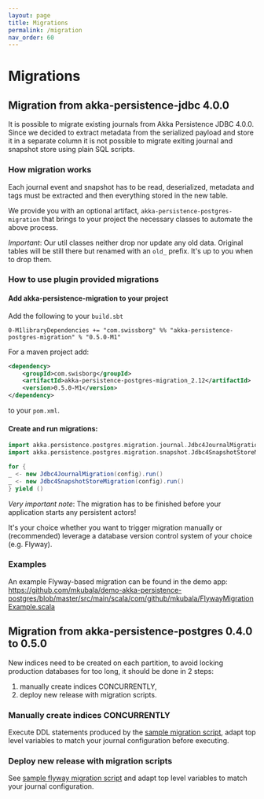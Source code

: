 ```yaml
---
layout: page
title: Migrations
permalink: /migration
nav_order: 60
---
```


# Migrations

## Migration from akka-persistence-jdbc 4.0.0
It is possible to migrate existing journals from Akka Persistence JDBC 4.0.0. 
Since we decided to extract metadata from the serialized payload and store it in a separate column it is not possible to migrate exiting journal and snapshot store using plain SQL scripts.

### How migration works
Each journal event and snapshot has to be read, deserialized, metadata and tags must be extracted and then everything stored in the new table.

We provide you with an optional artifact, `akka-persistence-postgres-migration` that brings to your project the necessary classes to automate the above process.

*Important*: Our util classes neither drop nor update any old data. Original tables will be still there but renamed with an `old_` prefix. It's up to you when to drop them.

### How to use plugin provided migrations
#### Add akka-persistence-migration to your project
Add the following to your `build.sbt` 
```
0-M1libraryDependencies += "com.swissborg" %% "akka-persistence-postgres-migration" % "0.5.0-M1"
``` 
For a maven project add: 
```xml
<dependency>
    <groupId>com.swisborg</groupId>
    <artifactId>akka-persistence-postgres-migration_2.12</artifactId>
    <version>0.5.0-M1</version>
</dependency>
``` 
to your `pom.xml`.

#### Create and run migrations:
```scala
import akka.persistence.postgres.migration.journal.Jdbc4JournalMigration
import akka.persistence.postgres.migration.snapshot.Jdbc4SnapshotStoreMigration

for {
_ <- new Jdbc4JournalMigration(config).run()
_ <- new Jdbc4SnapshotStoreMigration(config).run()
} yield ()
```
*Very important note*: The migration has to be finished before your application starts any persistent actors!

It's your choice whether you want to trigger migration manually or (recommended) leverage a database version control system of your choice (e.g. Flyway).

### Examples
An example Flyway-based migration can be found in the demo app: https://github.com/mkubala/demo-akka-persistence-postgres/blob/master/src/main/scala/com/github/mkubala/FlywayMigrationExample.scala

## Migration from akka-persistence-postgres 0.4.0 to 0.5.0
New indices need to be created on each partition, to avoid locking production databases for too long, it should be done in 2 steps:
1. manually create indices CONCURRENTLY,
2. deploy new release with migration scripts.

### Manually create indices CONCURRENTLY
Execute DDL statements produced by the [sample migration script](https://github.com/SwissBorg/akka-persistence-postgres/blob/master/scripts/migratrion-0.5.0/partitioned/1-add-indices-manually.sql), adapt top level variables to match your journal configuration before executing.

### Deploy new release with migration scripts
See [sample flyway migration script](https://github.com/SwissBorg/akka-persistence-postgres/blob/master/scripts/migratrion-0.5.0/partitioned/2-add-indices-flyway.sql) and adapt top level variables to match your journal configuration.

